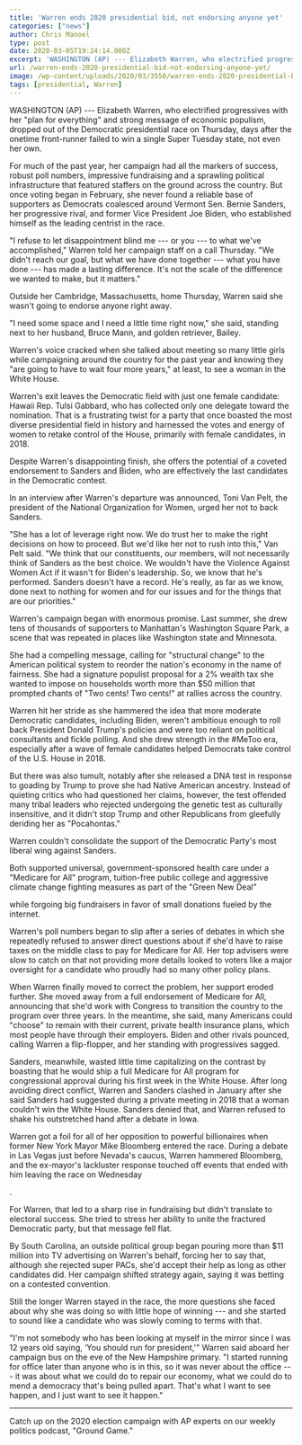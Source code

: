 ```yaml
---
title: 'Warren ends 2020 presidential bid, not endorsing anyone yet'
categories: ["news"]
author: Chris Manoel
type: post
date: 2020-03-05T19:24:14.000Z
excerpt: 'WASHINGTON (AP) --- Elizabeth Warren, who electrified progressives with her "plan for everything" and strong message of economic populism, dropped out of the Democratic presidential race on Thursday, days after the onetime front-runner failed to win a single Super Tuesday state, not even her own.For much of the past year, her campaign had all the&hellip;'
url: /warren-ends-2020-presidential-bid-not-endorsing-anyone-yet/
image: /wp-content/uploads/2020/03/3550/warren-ends-2020-presidential-bid-not-endorsing-anyone-yet.jpg
tags: [presidential, Warren]
---
```


WASHINGTON (AP) --- Elizabeth Warren, who electrified progressives with her "plan for everything" and strong message of economic populism, dropped out of the Democratic presidential race on Thursday, days after the onetime front-runner failed to win a single Super Tuesday state, not even her own.

For much of the past year, her campaign had all the markers of success, robust poll numbers, impressive fundraising and a sprawling political infrastructure that featured staffers on the ground across the country. But once voting began in February, she never found a reliable base of supporters as Democrats coalesced around Vermont Sen. Bernie Sanders, her progressive rival, and former Vice President Joe Biden, who established himself as the leading centrist in the race.

"I refuse to let disappointment blind me --- or you --- to what we've accomplished," Warren told her campaign staff on a call Thursday. "We didn't reach our goal, but what we have done together --- what you have done --- has made a lasting difference. It's not the scale of the difference we wanted to make, but it matters."

Outside her Cambridge, Massachusetts, home Thursday, Warren said she wasn't going to endorse anyone right away.

"I need some space and I need a little time right now," she said, standing next to her husband, Bruce Mann, and golden retriever, Bailey.

Warren's voice cracked when she talked about meeting so many little girls while campaigning around the country for the past year and knowing they "are going to have to wait four more years," at least, to see a woman in the White House.

Warren's exit leaves the Democratic field with just one female candidate: Hawaii Rep. Tulsi Gabbard, who has collected only one delegate toward the nomination. That is a frustrating twist for a party that once boasted the most diverse presidential field in history and harnessed the votes and energy of women to retake control of the House, primarily with female candidates, in 2018.

Despite Warren's disappointing finish, she offers the potential of a coveted endorsement to Sanders and Biden, who are effectively the last candidates in the Democratic contest.

In an interview after Warren's departure was announced, Toni Van Pelt, the president of the National Organization for Women, urged her not to back Sanders.

"She has a lot of leverage right now. We do trust her to make the right decisions on how to proceed. But we'd like her not to rush into this," Van Pelt said. "We think that our constituents, our members, will not necessarily think of Sanders as the best choice. We wouldn't have the Violence Against Women Act if it wasn't for Biden's leadership. So, we know that he's performed. Sanders doesn't have a record. He's really, as far as we know, done next to nothing for women and for our issues and for the things that are our priorities."

Warren's campaign began with enormous promise. Last summer, she drew tens of thousands of supporters to Manhattan's Washington Square Park, a scene that was repeated in places like Washington state and Minnesota.

She had a compelling message, calling for "structural change" to the American political system to reorder the nation's economy in the name of fairness. She had a signature populist proposal for a 2% wealth tax she wanted to impose on households worth more than $50 million that prompted chants of "Two cents! Two cents!" at rallies across the country.

Warren hit her stride as she hammered the idea that more moderate Democratic candidates, including Biden, weren't ambitious enough to roll back President Donald Trump's policies and were too reliant on political consultants and fickle polling. And she drew strength in the #MeToo era, especially after a wave of female candidates helped Democrats take control of the U.S. House in 2018.

But there was also tumult, notably after she released a DNA test in response to goading by Trump to prove she had Native American ancestry. Instead of quieting critics who had questioned her claims, however, the test offended many tribal leaders who rejected undergoing the genetic test as culturally insensitive, and it didn't stop Trump and other Republicans from gleefully deriding her as "Pocahontas."

Warren couldn't consolidate the support of the Democratic Party's most liberal wing against Sanders.

Both supported universal, government-sponsored health care under a "Medicare for All" program, tuition-free public college and aggressive climate change fighting measures as part of the "Green New Deal"

 while forgoing big fundraisers in favor of small donations fueled by the internet.

Warren's poll numbers began to slip after a series of debates in which she repeatedly refused to answer direct questions about if she'd have to raise taxes on the middle class to pay for Medicare for All. Her top advisers were slow to catch on that not providing more details looked to voters like a major oversight for a candidate who proudly had so many other policy plans.

When Warren finally moved to correct the problem, her support eroded further. She moved away from a full endorsement of Medicare for All, announcing that she'd work with Congress to transition the country to the program over three years. In the meantime, she said, many Americans could "choose" to remain with their current, private health insurance plans, which most people have through their employers. Biden and other rivals pounced, calling Warren a flip-flopper, and her standing with progressives sagged.

Sanders, meanwhile, wasted little time capitalizing on the contrast by boasting that he would ship a full Medicare for All program for congressional approval during his first week in the White House. After long avoiding direct conflict, Warren and Sanders clashed in January after she said Sanders had suggested during a private meeting in 2018 that a woman couldn't win the White House. Sanders denied that, and Warren refused to shake his outstretched hand after a debate in Iowa.

Warren got a foil for all of her opposition to powerful billionaires when former New York Mayor Mike Bloomberg entered the race. During a debate in Las Vegas just before Nevada's caucus, Warren hammered Bloomberg, and the ex-mayor's lackluster response touched off events that ended with him leaving the race on Wednesday

.

For Warren, that led to a sharp rise in fundraising but didn't translate to electoral success. She tried to stress her ability to unite the fractured Democratic party, but that message fell flat.

By South Carolina, an outside political group began pouring more than $11 million into TV advertising on Warren's behalf, forcing her to say that, although she rejected super PACs, she'd accept their help as long as other candidates did. Her campaign shifted strategy again, saying it was betting on a contested convention.

Still the longer Warren stayed in the race, the more questions she faced about why she was doing so with little hope of winning --- and she started to sound like a candidate who was slowly coming to terms with that.

"I'm not somebody who has been looking at myself in the mirror since I was 12 years old saying, ‘You should run for president,'" Warren said aboard her campaign bus on the eve of the New Hampshire primary. "I started running for office later than anyone who is in this, so it was never about the office --- it was about what we could do to repair our economy, what we could do to mend a democracy that's being pulled apart. That's what I want to see happen, and I just want to see it happen."

* * *

Catch up on the 2020 election campaign with AP experts on our weekly politics podcast, "Ground Game."
